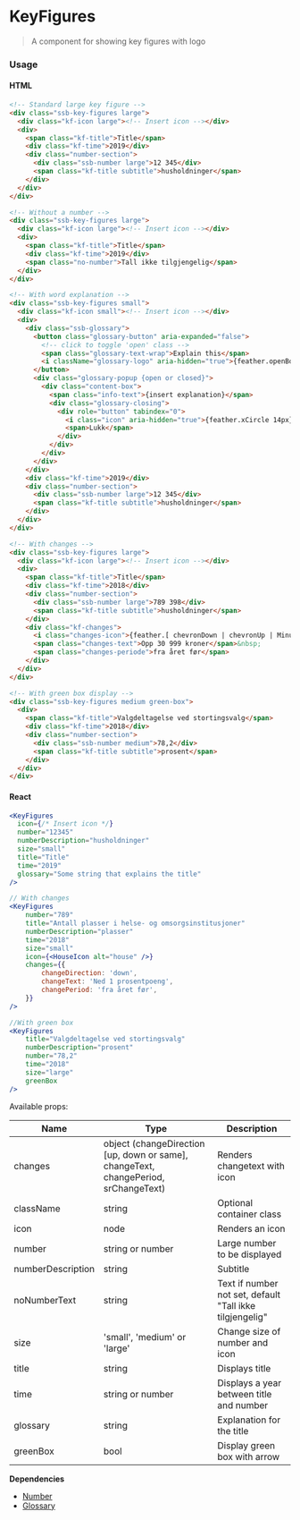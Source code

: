 # KeyFigures

> A component for showing key figures with logo

### Usage

#### HTML

```html
<!-- Standard large key figure -->
<div class="ssb-key-figures large">
  <div class="kf-icon large"><!-- Insert icon --></div>
  <div>
    <span class="kf-title">Title</span>
    <div class="kf-time">2019</div>
    <div class="number-section">
      <div class="ssb-number large">12 345</div>
      <span class="kf-title subtitle">husholdninger</span>
    </div>
  </div>
</div>

<!-- Without a number -->
<div class="ssb-key-figures large">
  <div class="kf-icon large"><!-- Insert icon --></div>
  <div>
    <span class="kf-title">Title</span>
    <div class="kf-time">2019</div>
    <span class="no-number">Tall ikke tilgjengelig</span>
  </div>
</div>

<!-- With word explanation -->
<div class="ssb-key-figures small">
  <div class="kf-icon small"><!-- Insert icon --></div>
  <div>
    <div class="ssb-glossary">
      <button class="glossary-button" aria-expanded="false">
        <!-- click to toggle 'open' class -->
        <span class="glossary-text-wrap">Explain this</span>
        <i className="glossary-logo" aria-hidden="true">{feather.openBook 12px}</i>
      </button>
      <div class="glossary-popup {open or closed}">
        <div class="content-box">
          <span class="info-text">{insert explanation}</span>
          <div class="glossary-closing">
            <div role="button" tabindex="0">
              <i class="icon" aria-hidden="true">{feather.xCircle 14px}</i>
              <span>Lukk</span>
            </div>
          </div>
        </div>
      </div>
    </div>
    <div class="kf-time">2019</div>
    <div class="number-section">
      <div class="ssb-number large">12 345</div>
      <span class="kf-title subtitle">husholdninger</span>
    </div>
  </div>
</div>

<!-- With changes -->
<div class="ssb-key-figures large">
  <div class="kf-icon large"><!-- Insert icon --></div>
  <div>
    <span class="kf-title">Title</span>
    <div class="kf-time">2018</div>
    <div class="number-section">
      <div class="ssb-number large">789 398</div>
      <span class="kf-title subtitle">husholdninger</span>
    </div>
    <div class="kf-changes">
      <i class="changes-icon">{feather.[ chevronDown | chevronUp | Minus] 20px}</i>
      <span class="changes-text">Opp 30 999 kroner</span>&nbsp;
      <span class="changes-periode">fra året før</span>
    </div>
  </div>
</div>

<!-- With green box display -->
<div class="ssb-key-figures medium green-box">
  <div>
    <span class="kf-title">Valgdeltagelse ved stortingsvalg</span>
    <div class="kf-time">2018</div>
    <div class="number-section">
      <div class="ssb-number medium">78,2</div>
      <span class="kf-title subtitle">prosent</span>
    </div>
  </div>
</div>
```

#### React

```jsx harmony
<KeyFigures
  icon={/* Insert icon */}
  number="12345"
  numberDescription="husholdninger"
  size="small"
  title="Title"
  time="2019"
  glossary="Some string that explains the title"
/>

// With changes
<KeyFigures
    number="789"
    title="Antall plasser i helse- og omsorgsinstitusjoner"
    numberDescription="plasser"
    time="2018"
    size="small"
    icon={<HouseIcon alt="house" />}
    changes={{
        changeDirection: 'down',
        changeText: 'Ned 1 prosentpoeng',
        changePeriod: 'fra året før',
    }}
/>

//With green box
<KeyFigures
    title="Valgdeltagelse ved stortingsvalg"
    numberDescription="prosent"
    number="78,2"
    time="2018"
    size="large"
    greenBox
/>
```

Available props:

| Name              | Type                                                                  | Description                                              |
| ----------------- | --------------------------------------------------------------------- | -------------------------------------------------------- |
| changes           | object (changeDirection [up, down or same], changeText, changePeriod, srChangeText) | Renders changetext with icon                             |
| className         | string                                                                | Optional container class                                 |
| icon              | node                                                                  | Renders an icon                                          |
| number            | string or number                                                      | Large number to be displayed                             |
| numberDescription | string                                                                | Subtitle                                                 |
| noNumberText      | string                                                                | Text if number not set, default "Tall ikke tilgjengelig" |
| size              | 'small', 'medium' or 'large'                                          | Change size of number and icon                           |
| title             | string                                                                | Displays title                                           |
| time              | string or number                                                      | Displays a year between title and number                 |
| glossary          | string                                                                | Explanation for the title                                |
| greenBox          | bool                                                                  | Display green box with arrow                             |

**Dependencies**

- [Number](../Number)
- [Glossary](../Glossary)
